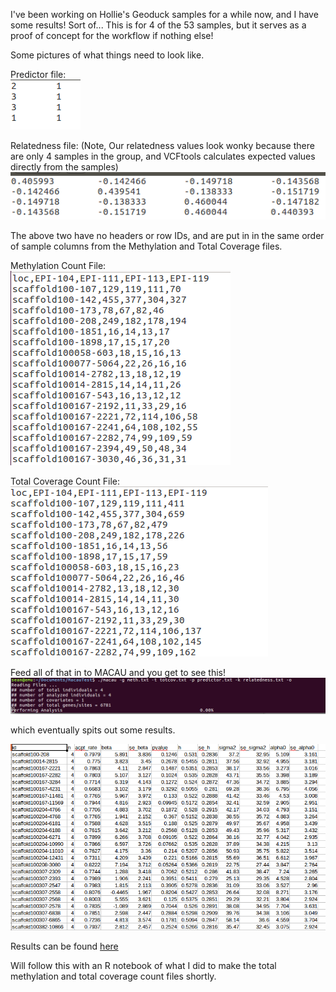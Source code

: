 I've been working on Hollie's Geoduck samples for a while now, and I have some results! Sort of... This is for 4 of the 53 samples, but it serves as a proof of concept for the workflow if nothing else!

Some pictures of what things need to look like.

Predictor file:  
![image1](https://github.com/seanb80/seanb80.github.io/blob/master/images/macauresults/predictor.png?raw=true)

Relatedness file: (Note, Our relatedness values look wonky because there are only 4 samples in the group, and VCFtools calculates expected values directly from the samples)  
![image2](https://github.com/seanb80/seanb80.github.io/blob/master/images/macauresults/relatedness2.png?raw=true)

The above two have no headers or row IDs, and are put in in the same order of sample columns from the Methylation and Total Coverage files.

Methylation Count File:  
![image3](https://github.com/seanb80/seanb80.github.io/blob/master/images/macauresults/meth.png?raw=true)

Total Coverage Count File:  
![image4](https://github.com/seanb80/seanb80.github.io/blob/master/images/macauresults/totcov.png?raw=true)

Feed all of that in to MACAU and you get to see this!  
![image5](https://github.com/seanb80/seanb80.github.io/blob/master/images/macauresults/macaurunning.png?raw=true)

which eventually spits out some results.

![image6](https://github.com/seanb80/seanb80.github.io/blob/master/images/macauresults/results.png?raw=true)

Results can be found [here](https://github.com/seanb80/seanb80.github.io/blob/master/files/result.assoc.txt)

Will follow this with an R notebook of what I did to make the total methylation and total coverage count files shortly.
